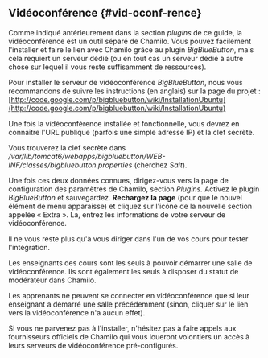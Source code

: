 ## Vidéoconférence {#vid-oconf-rence}

Comme indiqué antérieurement dans la section _plugins_ de ce guide, la vidéoconférence est un outil séparé de Chamilo. Vous pouvez facilement l&#039;installer et faire le lien avec Chamilo grâce au plugin _BigBlueButton_, mais cela requiert un serveur dédié (ou en tout cas un serveur dédié à autre chose sur lequel il vous reste suffisamment de ressources).

Pour installer le serveur de vidéoconférence _BigBlueButton_, nous vous recommandons de suivre les instructions (en anglais) sur la page du projet : [http://code.google.com/p/bigbluebutton/wiki/InstallationUbuntu](http://code.google.com/p/bigbluebutton/wiki/InstallationUbuntu)

Une fois la vidéoconférence installée et fonctionnelle, vous devrez en connaître l&#039;URL publique (parfois une simple adresse IP) et la clef secrète.

Vous trouverez la clef secrète dans _/var/lib/tomcat6/webapps/bigbluebutton/WEB-INF/classes/bigbluebutton.properties_ (cherchez _Salt_).

Une fois ces deux données connues, dirigez-vous vers la page de configuration des paramètres de Chamilo, section _Plugins._ Activez le plugin _BigBlueButton_ et sauvegardez. **Rechargez la page** (pour que le nouvel élément de menu apparaisse) et cliquez sur l&#039;icône de la nouvelle section appelée « Extra ». Là, entrez les informations de votre serveur de vidéoconférence.

Il ne vous reste plus qu&#039;à vous diriger dans l&#039;un de vos cours pour tester l&#039;intégration.

Les enseignants des cours sont les seuls à pouvoir démarrer une salle de vidéoconférence. Ils sont également les seuls à disposer du statut de modérateur dans Chamilo.

Les apprenants ne peuvent se connecter en vidéoconférence que si leur enseignant a démarré une salle précédemment (sinon, cliquer sur le lien vers la vidéoconférence n&#039;a aucun effet).

Si vous ne parvenez pas à l&#039;installer, n&#039;hésitez pas à faire appels aux fournisseurs officiels de Chamilo qui vous loueront volontiers un accès à leurs serveurs de vidéoconférence pré-configurés.